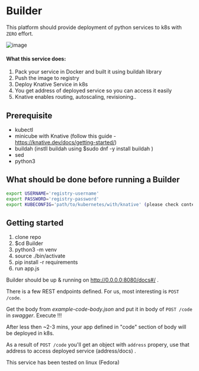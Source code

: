 # Builder
This platform should provide deployment of python services to k8s with `ZERO` effort. 

![image](https://user-images.githubusercontent.com/47954575/187308883-273f5b89-fb40-44b5-a011-a5651b8138c1.png)

#### What this service does:
1. Pack your service in Docker and built it using buildah library
2. Push the image to registry
3. Deploy Knative Service in k8s
4. You get address of deployed service so you can access it easily
5. Knative enables routing, autoscaling, revisioning..

## Prerequisite

- kubectl
- minicube with Knative (follow this guide - https://knative.dev/docs/getting-started/)
- buildah (instll buildah using $sudo dnf -y install buildah )
- sed
- python3

## What should be done before running a Builder

```sh
export USERNAME='registry-username'
export PASSWORD='registry-password'
export KUBECONFIG='path/to/kubernetes/with/knative' (please check context!!!)
```

## Getting started

1. clone repo
2. $cd Builder
3. python3 -m venv
4. source ./bin/activate
5. pip install -r requirements
6. run app.js 

Builder should be up & running on http://0.0.0.0:8080/docs#/ .

There is a few REST endpoints defined. For us, most interesting is `POST /code`.

Get the body from _example-code-body.json_ and put it in body of `POST /code` in _swagger_. Execute !!!

After less then ~2-3 mins, your app defined in "code" section of body will be deployed in k8s.

As a result of `POST /code` you'll get an object with `address` propery, use that address to access deployed service (address/docs) .


This service has been tested on linux (Fedora)
